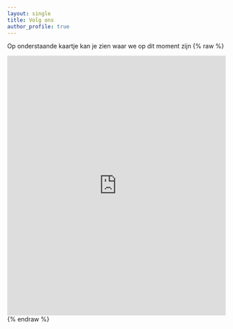 ```yaml
---
layout: single
title: Volg ons
author_profile: true
---
```

Op onderstaande kaartje kan je zien waar we op dit moment zijn
{% raw %}
<iframe
frameborder="no" 
border="0"
marginwidth="0"
marginheight="0"
height="600"
width="100%"
scrolling='false'
src="https://maps.findmespot.com/s/3TVJ">
De kaart kan niet getoond worden. 
</iframe>
{% endraw %}
